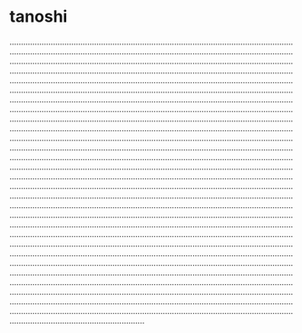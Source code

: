 # tanoshi

.......................................................................................................................................................................................................................................................................................................................................................................................................................................................................................................................................................................................................................................................................................................................................................................................................................................................................................................................................................................................................................................................................................................................................................................................................................................................................................................................................................................................................................................................................................................................................................................................................................................................................................................................................................................................................................................................................................................................................................................................................................................................................................................................................................................................................................................................................................................................................................................................................................................................................................................................................................................................................................................................................................................................................................................................................................................................................................................................................................................................................................................................................................................................................................................................................................................................................................................................................................................................................................................................................................................................................................................................................................................................................................................................................................................................................